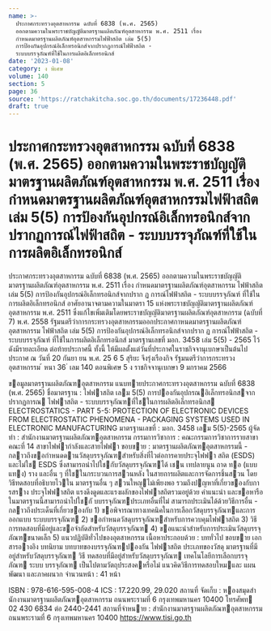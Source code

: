```yaml
---
name: >-
  ประกาศกระทรวงอุตสาหกรรม ฉบับที่ 6838 (พ.ศ. 2565)
  ออกตามความในพระราชบัญญัติมาตรฐานผลิตภัณฑ์อุตสาหกรรม พ.ศ. 2511 เรื่อง
  กำหนดมาตรฐานผลิตภัณฑ์อุตสาหกรรมไฟฟ้าสถิต เล่ม 5(5)
  การป้องกันอุปกรณ์อิเล็กทรอนิกส์จากปรากฏการณ์ไฟฟ้าสถิต -
  ระบบบรรจุภัณฑ์ที่ใช้ในการผลิตอิเล็กทรอนิกส์
date: '2023-01-08'
category: ง พิเศษ
volume: 140
section: 5
page: 36
source: 'https://ratchakitcha.soc.go.th/documents/17236448.pdf'
draft: true
---
```


# ประกาศกระทรวงอุตสาหกรรม ฉบับที่ 6838 (พ.ศ. 2565) ออกตามความในพระราชบัญญัติมาตรฐานผลิตภัณฑ์อุตสาหกรรม พ.ศ. 2511 เรื่อง กำหนดมาตรฐานผลิตภัณฑ์อุตสาหกรรมไฟฟ้าสถิต เล่ม 5(5) การป้องกันอุปกรณ์อิเล็กทรอนิกส์จากปรากฏการณ์ไฟฟ้าสถิต - ระบบบรรจุภัณฑ์ที่ใช้ในการผลิตอิเล็กทรอนิกส์

ประกาศกระทรวงอุตสาหกรรม ฉบับที่ 6838 (พ.ศ. 2565) ออกตามความในพระราชบัญญัติมาตรฐานผลิตภัณฑ์อุตสาหกรรม พ.ศ. 2511 เรื่อง กำหนดมาตรฐานผลิตภัณฑ์อุตสาหกรรม ไฟฟ้าสถิต เล่ม 5(5) การป้องกันอุปกรณ์อิเล็กทรอนิกส์จากปราก ฏ การณ์ไฟฟ้าสถิต - ระบบบรรจุภัณฑ์ ที่ใช้ในการผลิตอิเล็กทรอนิกส์ อาศัยอานาจตามความในมาตรา 15 แห่งพระราชบัญญัติมาตรฐานผลิตภัณฑ์อุตสาหกรรม พ.ศ. 2511 ซึ่งแก้ไขเพิ่มเติมโดยพระราชบัญญัติมาตรฐานผลิตภัณฑ์อุตสาหกรรม (ฉบับที่ 7) พ.ศ. 2558 รัฐมนตรีว่าการกระทรวงอุตสาหกรรมออกประกาศกาหนดมาตรฐานผลิตภัณฑ์อุตสาหกรรม ไฟฟ้าสถิต เล่ม 5(5) การป้องกันอุปกรณ์อิเล็กทรอนิกส์จากปราก ฏ การณ์ไฟฟ้าสถิต - ระบบบรรจุภัณฑ์ ที่ใช้ในการผลิตอิเล็กทรอนิกส์ มาตรฐานเลขที่ มอก. 3458 เล่ม 5(5) - 2565 ไว้ ดังมีรายละเอียด ต่อท้ายประกาศนี้ ทั้งนี้ ให้มีผลตั้งแต่วันที่ประกาศในราชกิจจานุเบกษาเป็นต้นไป ประกาศ ณ วันที่ 20 กันยา ยน พ.ศ. 25 6 5 สุริยะ จึงรุ่งเรืองกิจ รัฐมนตรีว่าการกระทรวงอุตสาหกรรม ้ หนา 36 ่ เลม 140 ตอนพิเศษ 5 ง ราชกิจจานุเบกษา 9 มกราคม 2566

ขอมูลมาตรฐานผลิตภัณฑอุตสาหกรรม แนบทายประกาศกระทรวงอุตสาหกรรม ฉบับที่ 6838 (พ.ศ. 2565) ชื่อมาตรฐาน : ไฟฟาสถิต เลม 5(5) การปองกันอุปกรณอิเล็กทรอนิกสจากปรากฏการณ ไฟฟาสถิต - ระบบบรรจุภัณฑที่ใชในการผลิตอิเล็กทรอนิกส ELECTROSTATICS - PART 5-5: PROTECTION OF ELECTRONIC DEVICES FROM ELECTROSTATIC PHENOMENA - PACKAGING SYSTEMS USED IN ELECTRONIC MANUFACTURING มาตรฐานเลขที่ : มอก. 3458 เลม 5(5)-2565 ผู้จัดทํา : สํานักงานมาตรฐานผลิตภัณฑอุตสาหกรรม กรรมการวิชาการ : คณะกรรมการวิชาการรายสาขา คณะที่ 14 สาขาไฟฟากําลังและสายไฟฟา ขอบขาย : มาตรฐานผลิตภัณฑอุตสาหกรรมนี้ - กลาวถึงขอกําหนดดานวัสดุบรรจุภัณฑสําหรับสิ่งที่ไวต่อการคายประจุไฟฟา สถิต (ESDS) และไม่ใช ESDS ซึ่งสามารถนําไปใชกับวัสดุบรรจุภัณฑได้ เชน เทปลายนูน ถาด ทอ (แบบแทง) ราง และอื่น ๆ ที่ใชในกระบวนการสวนหลัง ในสายการผลิตและการจัดการชิ้นสวน โดยวิธีทดสอบที่อธิบายไวใน มาตรฐานอื่น ๆ สวนใหญไม่เพียงพอ รวมถึงปญหาที่เกี่ยวของกับการสราง ประจุไฟฟาสถิต แรงดึงดูดและแรงผลักของไฟฟาสถิตรวมอยู่ด้วย คําแนะนํา และขอหารือในมาตรฐานนี้สามารถนําไปใชกั บบรรจุภัณฑประเภทอื่นที่ไม่ สามารถประเมินได้ด้วยวิธีการอื่น - กลาวถึงประเด็นที่เกี่ยวของกับ 1) ขอพิจารณาทางเทคนิคในการเลือกวัสดุบรรจุภัณฑและการออกแบบ ระบบบรรจุภัณฑ 2) ขอกําหนดวัสดุบรรจุภัณฑสําหรับการควบคุมไฟฟาสถิต 3) วิธีการทดสอบที่มีอยู่และขอจํากัดสําหรับวัสดุบรรจุภัณฑ 4) ขอแนะนําสําหรับการประเมินวัสดุบรรจุภัณฑขนาดเล็ก 5) แนวปฏิบัติทั่วไปของอุตสาหกรรม เนื้อหาประกอบด้วย : บททั่วไป ขอบขาย เอกสารอางอิง บทนิยาม บทบาทของบรรจุภัณฑปองกัน ไฟฟาสถิต ประเภทของวัสดุ มาตรฐานที่มีอยู่สําหรับวัสดุบรรจุภัณฑ วิธี ทดสอบที่มีอยู่สําหรับวัสดุบรรจุภัณฑ เทคโนโลยีการเลือกบรรจุภัณฑ ระบบ บรรจุภัณฑ เป็นไปตามวัตถุประสงคหรือไม่ แนวคิดวิธีการทดสอบใหมและ แผนพัฒนา และภาคผนวก จํานวนหน้า : 41 หน้า

ISBN : 978-616-595-008-4 ICS : 17.220.99, 29.020 สถานที่ จัดเก็บ : หองสมุดสํานักงานมาตรฐานผลิตภัณฑอุตสาหกรรม ถนนพระรามที่ 6 กรุงเทพมหานคร 10400 โทรศัพท 02 430 6834 ต่อ 2440-2441 สถานที่จําหนาย : สํานักงานมาตรฐานผลิตภัณฑอุตสาหกรรม ถนนพระรามที่ 6 กรุงเทพมหานคร 10400 https://www.tisi.go.th
